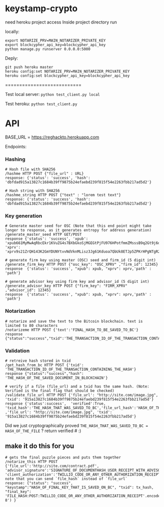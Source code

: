 # keystamp-crypto


need heroku project access
Inside project directory run

locally:
```
export NOTARIZE_PRV=MAIN_NOTARIZER_PRIVATE_KEY
export blockcypher_api_key=blockcypher_api_key
python manage.py runserver 0.0.0.0:5000
```

Deply:
```
git push heroku master
heroku config:set NOTARIZE_PRV=MAIN_NOTARIZER_PRIVATE_KEY
heroku config:set blockcypher_api_key=blockcypher_api_key

```
===========================


Test local server: `python test_client.py local`

Test heroku: `python test_client.py`



# API

BASE_URL = https://reghackto.herokuapp.com

Endpoints:

### Hashing

```
# Hash file with SHA256
/hashme HTTP POST {"file_url" : URL}
response: {'status': 'success', 'hash': 'dbfdad915a13827c1684b39ff9875b24efaebd239f815f54e2263fbb217ad5d2'}
```
```
# Hash string with SHA256
/hashme_string HTTP POST {"text" : "lorem test text"}
response: {'status': 'success', 'hash': 'dbfdad915a13827c1684b39ff9875b24efaebd239f815f54e2263fbb217ad5d2'}
```


### Key generation
```
# Generate master seed for OSC (Note that this end point might take longer to response, as it generates entropy for address generation)
/generate_master_seed HTTP GET/POST
response {'status': 'success', 'xpub': 'xpub661MyMwAqRbcEkr1KVuZG4s7BXbGkoSjMGEGtPjFU976HPotfmmZMsssB9q2Gt9j6d4aNAVF2vgD3GB6fcufLxSWHz7TFkjgWmEsWMyE9PF', 'xprv': 'xprv9s21ZrQH143K2GmYDUNYtvvNdVknMLisz3Jg61Kduoa7QbUk8ETJp5ZPKrHPgNTgR2uCYgeXqVFgKCZpDsPjgXQM19A7j6vKaXncY58JLi2'}
```
```
# generate firm key using master (OSC) seed and firm_id (5 digit int)
/generate_firm_key HTTP POST {"osc_key": "OSC_XPRV" ,"firm_id": 12345}
response  {'status': 'success', "xpub": xpub, "xprv": xprv,'path' : 'path'}
```
```
# generate advisor key using firm key and advisor_id (5 digit int)
/generate_advisor_key HTTP POST {"firm_key": "FIRM_XPRV" ,"advisor_id": 12345}
response  {'status': 'success', "xpub": xpub, "xprv": xprv,'path' : 'path'}
```


### Notarization
```
# notarize and save the text to the Bitcoin blockchain. text is limited to 80 characters
/notarizeme HTTP POST {'text':'FINAL_HASH_TO_BE_SAVED_TO_BC'}
response {"status":"success","txid":'THE_TRANSACTION_ID_OF_THE_TRANSACTION_CONTAINING_THE_HASH'}
```


### Validation
```
# retreive hash stored in txid
/get_hash_from_bc HTTP POST {'txid': 'THE_TRANSACTION_ID_OF_THE_TRANSACTION_CONTAINING_THE_HASH'}
response {"status":"success","hash": 'THE_HASH_OF_THE_SAVED_DOCUMENT_IN_BLOCKCHAIN'}
```

```
# verify if a file (file_url) and a txid has the same hash. (Note: Verified is the final flag that should be checked)
/validate_file_url HTTP POST {'file_url': "http://site.com/image.jpg", 'txid': '915a13827c1684b39ff9875b24efaebd239f815f54e2263fbb217ad5d'}
response {'status':success',  'verified':True, 'txid_hash':'THE_HASH_THAT_WAS_SAVED_TO_BC','file_url_hash':'HASH_OF_THE_FILE' ,'file_url': "http://site.com/image.jpg", 'txid': '915a13827c1684b39ff9875b24efaebd239f815f54e2263fbb217ad5d'}
```
Did we just cryptographically proved `THE_HASH_THAT_WAS_SAVED_TO_BC = HASH_OF_THE_FILE` ? return verified # :)


## make it do this for you
```
# gets the final puzzle pieces and puts them together
/notarize_this HTTP POST
{'file_url':'http://site.com/contract.pdf', 'advisor_signature':'SIGNATURE_OF_DOCUMENTHASH_USER_RECEIPT_WITH_ADVISORS_PRIVATE_KEY', 'client_authorization':'TWILLIO_CODE_OR_ANY_OTHER_AUTHORIZATION_RECEIPT'}
note that you can send `file_hash` instead of `file_url`
response: {"status": "success", "keystamp":"HASH_OF_FINAL_KEY_THAT_IS_SAVED_ON_BC", "txid": tx_hash, "final_key": 'FILE_HASH:POST:TWILLIO_CODE_OR_ANY_OTHER_AUTHORIZATION_RECEIPT'.encode('utf-8') }
```